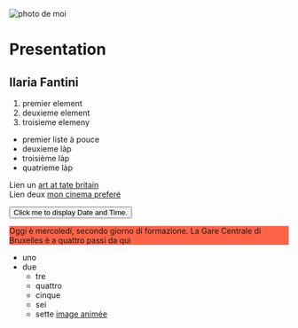 ![photo de moi](https://www.varesenews.it/photogallery_new/images/2017/06/avarie-618768.610x431.jpg)
# Presentation
## Ilaria Fantini
1. premier element
2. deuxieme element
3. troisieme elemeny
* premier liste à pouce
* deuxieme làp
* troisième làp
* quatrieme làp

Lien un [art at tate britain](https://www.theguardian.com/artanddesign/2018/dec/18/tate-britain-celebrate-60-years-work-female-art?fbclid=IwAR2xPka5LmvTzKDceQiONZSHKU7cUr5rfH0yHd9QEZ_XKTdcC-iklRlJKPQ) <br>
Lien deux [mon cinema preferé](http://cinematek.be/)


<button type="button"
onclick="document.getElementById('demo').innerHTML = Date()">
Click me to display Date and Time.</button>

<p id="demo"></p>



<p style="background-color:Tomato;">Oggi è mercoledí, secondo giorno di formazione. La Gare Centrale di Bruxelles è a quattro passi da qui </p>

* uno
* due
    * tre
    * quattro
    * cinque
    * sei
    * sette
[image animée](https://media.giphy.com/media/d0HZQ47wnCovu/giphy.gif)

